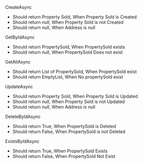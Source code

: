 CreateAsync
- Should return Property Sold, When Property Sold is Created
- Should return null, When Property Sold is not Created
- Should return null, When Address is null

GetByIdAsync
- Should return PropertySold, When PropertySold exists
- Should return null, When PropertySold Does not exist

GetAllAsync
- Should return List of PropertySold, When PropertySold exist
- Should return EmptyList, When No propertySold exist

UpdateAsync
- Should return Property Sold, When Property Sold is Updated
- Should return null, When Property Sold is not Updated
- Should return null, When Address is null

DeleteByIdAsync
- Should return True, When PropertySold is Deleted
- Should return False, When PropertySold is not Deleted

ExistsByIdAsync
- Should return True, When PropertySold Exists
- Should return False, When PropertySold Not Exist

